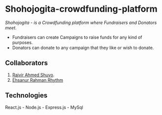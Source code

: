 # Shohojogita-crowdfunding-platform
 *Shohojogita - is a Crowdfunding platform where Fundraisers and Donators meet.*
 
 - Fundraisers can create Campaigns to raise funds for any kind of purposes.
 - Donators can donate to any campaign that they like or wish to donate.
 
 ## Collaborators
  1. [Rajvir Ahmed Shuvo](https://github.com/Rajvira10).
  2. [Ehsanur Rahman Rhythm](https://github.com/errhythm)
  
  ## Technologies
   React.js - Node.js - Express.js - MySql
